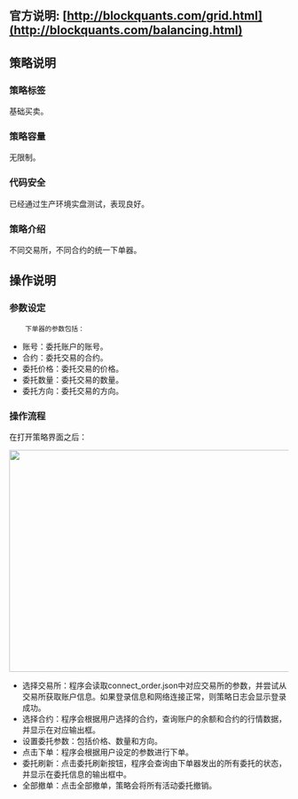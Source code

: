 ## 官方说明: [http://blockquants.com/grid.html](http://blockquants.com/balancing.html)
## 策略说明
### 策略标签
基础买卖。

### 策略容量
无限制。

### 代码安全
已经通过生产环境实盘测试，表现良好。

### 策略介绍

不同交易所，不同合约的统一下单器。

## 操作说明
### 参数设定

        下单器的参数包括：

- 账号：委托账户的账号。
- 合约：委托交易的合约。
- 委托价格：委托交易的价格。
- 委托数量：委托交易的数量。
- 委托方向：委托交易的方向。
### 操作流程

在打开策略界面之后：
<div align="center">
<img src="http://BlockQuants.com/img/ordering_ui.png" height="400" width="600">
 </div>


- 选择交易所：程序会读取connect_order.json中对应交易所的参数，并尝试从交易所获取账户信息。如果登录信息和网络连接正常，则策略日志会显示登录成功。
- 选择合约：程序会根据用户选择的合约，查询账户的余额和合约的行情数据，并显示在对应输出框。
- 设置委托参数：包括价格、数量和方向。
- 点击下单：程序会根据用户设定的参数进行下单。
- 委托刷新：点击委托刷新按钮，程序会查询由下单器发出的所有委托的状态，并显示在委托信息的输出框中。
- 全部撤单：点击全部撤单，策略会将所有活动委托撤销。
